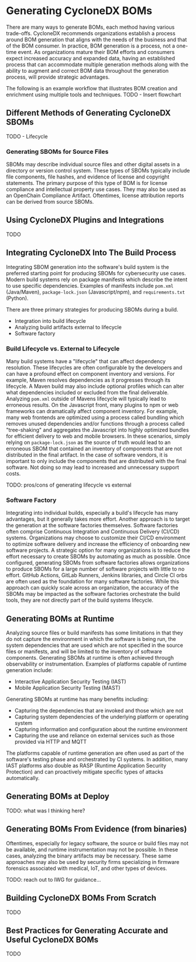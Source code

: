 # Generating CycloneDX BOMs
There are many ways to generate BOMs, each method having various trade-offs. CycloneDX recommends organizations 
establish a process around BOM generation that aligns with the needs of the business and that of the BOM consumer. 
In practice, BOM generation is a process, not a one-time event. As organizations mature their BOM efforts and 
consumers expect increased accuracy and expanded data, having an established process that can accommodate multiple 
generation methods along with the ability to augment and correct BOM data throughout the generation process, will 
provide strategic advantages.

The following is an example workflow that illustrates BOM creation and enrichment using multiple tools and techniques.
TODO - Insert flowchart

## Different Methods of Generating CycloneDX SBOMs
TODO - Lifecycle

### Generating SBOMs for Source Files
SBOMs may describe individual source files and other digital assets in a directory or version control system. These types
of SBOMs typically include file components, file hashes, and evidence of license and copyright statements. The primary
purpose of this type of BOM is for license compliance and intellectual property use cases. They may also be used
as an OpenChain Compliance Artifact. Oftentimes, license attribution reports can be derived from source SBOMs.


## Using CycloneDX Plugins and Integrations
TODO

## Integrating CycloneDX Into The Build Process
Integrating SBOM generation into the software's build system is the preferred starting point for producing SBOMs for
cybersecurity use cases. Modern build systems rely on package manifests which describe the intent to use specific
dependencies. Examples of manifests include `pom.xml` (Java/Maven), `package-lock.json` (Javascript/npm), and
`requirements.txt` (Python).

There are three primary strategies for producing SBOMs during a build.
* Integration into build lifecycle
* Analyzing build artifacts external to lifecycle
* Software factory

### Build Lifecycle vs. External to Lifecycle
Many build systems have a "lifecycle" that can affect dependency resolution. These lifecycles are often
configurable by the developers and can have a profound effect on component inventory and versions. For example, Maven
resolves dependencies as it progresses through its lifecycle. A Maven build may also include optional profiles which can
alter what dependencies included or excluded from the final deliverable. Analyzing `pom.xml` outside of Mavens
lifecycle will typically lead to erroneous results. On the Javascript front, many plugins to npm or web frameworks can
dramatically affect component inventory. For example, many web frontends are optimized using a process called bundling
which removes unused dependencies and/or functions through a process called "tree-shaking" and aggregates the Javascript
into highly optimized bundles for efficient delivery to web and mobile browsers. In these scenarios, simply relying on
`package-lock.json` as the source of truth would lead to an erroneous SBOM that contained an inventory of components that
are not distributed in the final artifact. In the case of software vendors, it is important to only include the
components that are distributed with the final software. Not doing so may lead to increased and unnecessary support costs.

TODO: pros/cons of generating lifecycle vs external

### Software Factory
Integrating into individual builds, especially a build's lifecycle has many advantages, but it generally takes more effort.
Another approach is to target the generation at the software factories themselves. Software factories often comprise
Continuous Integration and Continuous Delivery (CI/CD) systems. Organizations may choose to customize their CI/CD
environment to optimize software delivery and increase the efficiency of onboarding new software projects. A strategic
option for many organizations is to reduce the effort necessary to create SBOMs by automating as much as possible.
Once configured, generating SBOMs from software factories allows organizations to produce SBOMs for a large number of
software projects with little to no effort. GitHub Actions, GitLab Runners, Jenkins libraries, and Circle CI orbs are
often used as the foundation for many software factories. While this approach can quickly scale across an organization,
the accuracy of the SBOMs may be impacted as the software factories orchestrate the build tools, they are not directly
part of the build systems lifecycle.

## Generating BOMs at Runtime
Analyzing source files or build manifests has some limitations in that they do not capture the environment in which the
software is being run, the system dependencies that are used which are not specified in the source files or manifests, and
will be limited to the inventory of software components. Generating SBOMs at runtime is often achieved through observability
or instrumentation. Examples of platforms capable of runtime generation include:
* Interactive Application Security Testing (IAST)
* Mobile Application Security Testing (MAST)

Generating SBOMs at runtime has many benefits including:
* Capturing the dependencies that are invoked and those which are not
* Capturing system dependencies of the underlying platform or operating system
* Capturing information and configuration about the runtime environment
* Capturing the use and reliance on external services such as those provided via HTTP and MQTT

The platforms capable of runtime generation are often used as part of the software's testing phase and orchestrated by
CI systems. In addition, many IAST platforms also double as RASP (Runtime Application Security Protection) and can
proactively mitigate specific types of attacks automatically.

## Generating BOMs at Deploy
TODO: what was I thinking here?

## Generating BOMs From Evidence (from binaries)
Oftentimes, especially for legacy software, the source or build files may not be available, and runtime instrumentation
may not be possible. In these cases, analyzing the binary artifacts may be necessary. These same approaches may also
be used by security firms specializing in firmware forensics associated with medical, IoT, and other types of devices.

TODO: reach out to IWG for guidance...

## Building CycloneDX BOMs From Scratch
TODO

## Best Practices for Generating Accurate and Useful CycloneDX BOMs
TODO

<div style="page-break-after: always; visibility: hidden">
\newpage
</div>